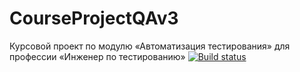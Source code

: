 # CourseProjectQAv3
Курсовой проект по модулю «Автоматизация тестирования» для профессии «Инженер по тестированию»
[![Build status](https://ci.appveyor.com/api/projects/status/de09oi7nl3ttggvn?svg=true)](https://ci.appveyor.com/project/VisYar/courseprojectqav3)
